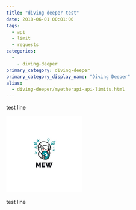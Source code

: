 ```yaml
---
title: "diving deeper test"
date: 2018-06-01 00:01:00
tags:
  - api
  - limit
  - requests
categories:
  - 
    - diving-deeper
primary_category: diving-deeper
primary_category_display_name: "Diving Deeper"
alias:
  - diving-deeper/myetherapi-api-limits.html
---
```


test line


<img src="/images/posts/mewconnect/meww3.jpg" width="40%" />


test line